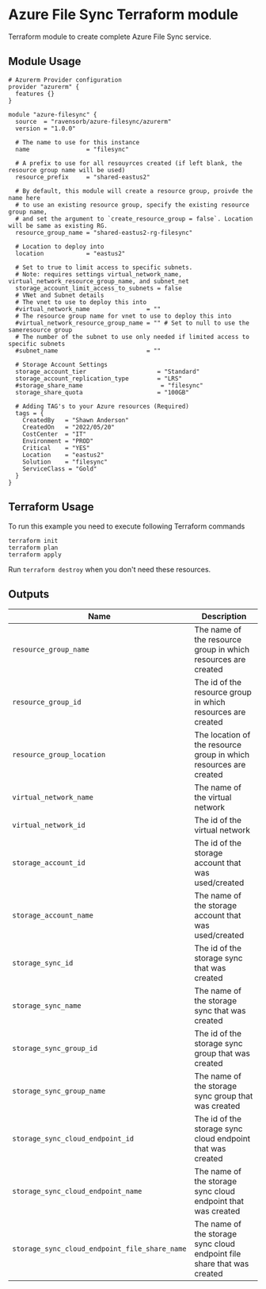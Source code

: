 # Azure File Sync Terraform module

Terraform module to create complete Azure File Sync service.

## Module Usage

```hcl
# Azurerm Provider configuration
provider "azurerm" {
  features {}
}

module "azure-filesync" {
  source  = "ravensorb/azure-filesync/azurerm"
  version = "1.0.0"

  # The name to use for this instance
  name                = "filesync"

  # A prefix to use for all resouyrces created (if left blank, the resource group name will be used)
  resource_prefix     = "shared-eastus2"

  # By default, this module will create a resource group, proivde the name here
  # to use an existing resource group, specify the existing resource group name, 
  # and set the argument to `create_resource_group = false`. Location will be same as existing RG. 
  resource_group_name = "shared-eastus2-rg-filesync"
  
  # Location to deploy into
  location            = "eastus2"

  # Set to true to limit access to specific subnets.  
  # Note: requires settings virtual_network_name, virtual_network_resource_group_name, and subnet_net
  storage_account_limit_access_to_subnets = false
  # VNet and Subnet details
  # The vnet to use to deploy this into
  #virtual_network_name                = ""
  # The resource group name for vnet to use to deploy this into
  #virtual_network_resource_group_name = "" # Set to null to use the sameresource group 
  # The number of the subnet to use only needed if limited access to specific subnets
  #subnet_name                         = ""

  # Storage Account Settings
  storage_account_tier                    = "Standard"
  storage_account_replication_type        = "LRS"
  #storage_share_name                      = "filesync"
  storage_share_quota                     = "100GB"

  # Adding TAG's to your Azure resources (Required)
  tags = {
    CreatedBy   = "Shawn Anderson"
    CreatedOn   = "2022/05/20"
    CostCenter  = "IT"
    Environment = "PROD"
    Critical    = "YES"
    Location    = "eastus2"
    Solution    = "filesync"
    ServiceClass = "Gold"
  }
}
```

## Terraform Usage

To run this example you need to execute following Terraform commands

```hcl
terraform init
terraform plan
terraform apply

```

Run `terraform destroy` when you don't need these resources.

## Outputs

Name | Description
---- | -----------
`resource_group_name`|The name of the resource group in which resources are created
`resource_group_id`|The id of the resource group in which resources are created
`resource_group_location`|The location of the resource group in which resources are created
`virtual_network_name`|The name of the virtual network
`virtual_network_id`|The id of the virtual network
`storage_account_id`|The id of the storage account that was used/created
`storage_account_name`|The name of the storage account that was used/created
`storage_sync_id`|The id of the storage sync that was created
`storage_sync_name`|The name of the storage sync that was created
`storage_sync_group_id`|The id of the storage sync group that was created
`storage_sync_group_name`|The name of the storage sync group that was created
`storage_sync_cloud_endpoint_id`|The id of the storage sync cloud endpoint that was created
`storage_sync_cloud_endpoint_name`|The name of the storage sync cloud endpoint that was created
`storage_sync_cloud_endpoint_file_share_name`|The name of the storage sync cloud endpoint file share that was created
